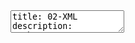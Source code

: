 <!DOCTYPE html>
<html>
  <head>
    <title>Title</title>
    <meta http-equiv="Content-Type" content="text/html; charset=UTF-8"/>
    <link href="themes/remark-dark-em.css" rel="stylesheet" media="all" type="text/css"/>
  </head>
  <body>
    <textarea id="source">
title: 02-XML
description: emchateau, ENC 27-30 octobre 2014
theme: themes/remark-dark-em.css
name: inverse
layout: true
class: inverse

---

name: index
class: center middle

# 01 – eXtensible Markup Language
Formation TEI | projet Desgodets 2015

.footnote[[Répertoire GitHub](https://github.com/emchateau/formEnc2014-10/tree/desgodets) | [Programme](00-programme.html)]

---

name: introduction
class: center middle

# Introduction sur .red[XML]

???

On vient de voir qu’un balisage descriptif permettait de **se concentrer sur le contenu du texte plutôt que sur la présentation physique finale du document**.

Dans une démarche qui privilégie avant tout l’édition du texte, il convient en premier lieu de **rendre la structure du texte explicite, c’est-à-dire de clarifier à la fois les relations hiérarchiques et séquentielles**. La présence du balisage détermine par la suite la possibilité de traiter les éléments pour une transformation.

Le métalangage informatique XML (Extensible Markup Language) permet le développement de vocabulaires descriptifs de balisages interopérables spécifiques à certains domaines.

- cf. Bray, Tim, Paoli, Jean, Sperberg-McQueen, C. Michael, Maler, Eve, et Yergeau, François, [Extensible Markup Language (XML) 1.0](http://www.w3.org/TR/REC-xml/), Recommandation du W3C, 2008.

## Un modèle de contenu arborescent

Son **modèle de contenu arborescent** est précisément conforme au modèle OHCO.

S’il offre une grammaire lisible par la machine, il ne présente pas une réelle sémantique et ne peut donc à lui seul spécifier formellement une sémantique.

XML propose simplement **une solution rigoureuse, compréhensible par les machines, pour définir un langage de balisage descriptif**.

## Une large utilisation dans le domaine culturel

La plupart des contenus des bibliothèques numériques aujourd’hui mis à disposition sur le web sont encodés en utilisant un balisage XML. « La large adoption de vocabulaires XML spécialisés comme la TEI rendent disponible une importante information sémantique, mais seulement sous la forme d’une documentation en prose et de pratiques partagées. »[1]

[1] Coombs, James H, Renear, Allen H, et DeRose, Steven J. ["Markup Systems and the Future of Scholarly Text Processing."](http://xml.coverpages.org/coombs.html) Communications of the ACM 30, no. 11 (1987): 933-947.

---

layout: false

# e.red[X]tensible .red[M]arkup .red[L]anguage – historique

### héritier de SGML (Standard Generalized Marku Language)

- métalangage informatique pour le balisage du texte

- norme ISO (ISO 8879:1986)

## publication par le W3C en février 1998

- des spécifications du métalangage XML 1.0

- maîtres mots : simplicité, clarté, universalité

- [version 1.1](http://www.w3.org/TR/xml11) en 2004

???

## héritier de SGML

SGML lui-même héritier d’un langage descriptif conçu en 1969 par des ingénieurs de la société IBM : DCF (Document Composition Facility).

SGML : puissant et générique mais aussi trop souple et complexe en même temps → surtout utilisé dans le cadre d’applications lourdes. Utilisation la plus notable : langage HTML, dérivé du SGML => langage de publication pour le web.Né en 1989 et depuis 2011, HTML 5.

## Publication de XML

En février 1998 : publication en février 1998 par le W3C Consortium des spécifications du métalangage XML 1.0 => maîtres mots : simplicité, clarté, universalité.

Dans son Référentiel général  d’interopérabilité publié en 2009, la Direction générale de la modernisation de l’État recommande l’utilisation des technologies XML (Extensible Markup Language) à des fins d’interopérabilité et de pérennisation de l’information.

Depuis 1998, la norme XML a peu évolué → dernière édition en date : 5e édition, mise à jour en 2008. Version 1.0 => véritable témoignage de sa stabilité.

Version 1.1. publiée en février 2004 et mise à jour en 2006, notamment pour intégrer les évolution d’Unicode, mais XML 1.1 reste très peu utilisé.

## Un succès immédiat

Les langages et outils permettant de produire, contrôler, échanger, transformer et exploiter des fichiers XML se sont multipliés, souvent associés à des normes du W3C : modèles de documents et de (méta)données, langages de modélisation, de présentation, de programmation, protocoles, …

Métalangage désormais utilisé partout en informatique qu’il s’agisse de structurer des informations dont la durée de vie est importante ou d’échanger des informations entre applications, qu’on ait à s’occuper essentiellement de données, de documents ou d’une combinaison des deux.


- cf. Ministre du Budget, des Comptes publics, [Référentiel Général d’Interopérabilité (RGI)](http://references.modernisation.gouv.fr/rgi-interoperabilite), 2009.

---

# Principes de conception de .red[XML]

### applicable à tout type de texte

### extensible

### définition par un schéma

### hypertextualité

### simple, universel

### modèle hiérarchique

???

- XML s’applique à tout type de texte : fondé sur le principe du balisage → càd : sur l’isolement d’une portion de texte et l’identification explicite de son rôle ou nature particulière. Autorise l’imbrication des balises et une granularité aussi fine que nécessaire.

- Un modèle (=la liste des balises utilisables, leurs noms, les contraintes de leur emploi : position, cardinalité, type de contenu) peut être défini sous la forme d’une DTD (Document Type Definition) ou d’un schéma (écrit en RelaxNG ou directement XML).

- XML permet d’identifier la structure d’un texte et d’informer sur la sémantique des informations qu’il contient, ou d’en isoler les données => notion de structuration absolument primordiale : permet de rendre l’information exploitable par la machine (moteurs de recherche) et par l’utilisateur ; permet également à l’information d’être réutilisée, échangée, pérénisée. + bonne structure seule condition pour ensuite une transformation automatique.

- XML conçu à l’ère de l’hypermédia : liens peuvent être établis entre des sections du même document XML ou entre un document XML et d’autres ressources électroniques, qui peuvent ne pas être du texte.

- norme simple, sans ambiguité, permettant à un humain de lire l’information produite.

- fichiers XML sont des fichiers texte (peuvent être lus par grand nombre de logiciels donc) et supportent surtout un grand nombre de systèmes d’écriture → utilise le standard Unicode et le codage par défaut de XML est UTF-8 (codage de caractères conçu pour coder l’ensemble des caractères Unicode).

- norme universelle, concentrée sur le contenu informationnel, ne traitant pas de son utilisation, indépendante des plates-formes informatiques (≠.odt, .doc, …).

- utiliser XML pour structurer et échanger l’information est considéré comme une bonne pratique → les documents XML sont de bons candidats pour l’archivage pérenne.
- grâce à leur structure réutilisation : l’accès, l’indexation et la recherche de l’information sont améliorées → on peut avec certains outils informatiques indexer un (ou un ensemble de) documents XML en exploitant leur marquage structurel, ce qui permet des recherches fines multi-critères et améliore considérablement la qualité des réponses par rapport à une recherche plein texte dans un document non structuré.

- on peut aussi explorer un document XML en tant qu’arbre, en utilisant notamment le langage Xpath.
=> XML : format de stockage pour autant de formats de diffusion qu’on souhaite. Après transformation par programmes dans un ou plusieurs formats dédiés, le contenu structuré d’un document XML peut être consulté sous forme imprimée (transformation directement en PDF ou vers LateX), sous forme électronique (HTML) => XML : format pivot pour les nouvelles chaînes éditoriales.

---

# XML en .red[4 points]

### .red[1.] **XML ne sert pas à afficher les données mais à les décrire**. Seul, il ne fait rien. Appliqué à la représentation des textes, il permet de décrire notamment leur structure (livre, chapitre, paragraphe, phrase, mot, etc.)
### .red[2.] **Le nom des balises n’est pas prédéfini** : on peut librement créer son propre vocabulaire
### .red[3.] **On peut utiliser une "grammaire" de balises**, pour définir des contraintes ou s’assurer de la consistance de l’encodage
### .red[4.] **XML est auto-descriptif et lisible par l’homme**. Un fichier XML n’est rien que du texte, on peut facilement prendre connaissance d’un corpus dans n’importe quel éditeur textuel


---

# Élément XML

![élément XML](images/xml01.svg)

---

# Attribut XML

![élément XML](images/xml02.svg)

---

# balisage XML

![élément XML](images/xml00.svg)
---

# Exemple de document XML

```xml
<?xml version="1.0"?>
<doc xmlns="http://example.org/​namespace">
  <p n="1">This is a paragraph.</p>
  <p n="2">This paragraph mentions <placeName>Bristol</placeName>.</p>
</doc>
```

???
Un document XML prend toujours la forme suivante.

Un document XML consiste en une séquence de caractères lisibles par l’homme. C’est **un simple fichier texte** qui ne contient pas de code additionnel ou de données binaires.

Seulement, vous pouvez constater que ce document comporte certaines séquences de caractères régulières (ici mises en valeur par la coloration).

La première ligne de ce documents s’appelle une **déclaration XML** elle appartient au **prologue** du document. C’est une instruction qui permet d’indiquer qu’il s’agit d’un document XML et la version du langage.

On peut également préciser l’encodage des caractères.

---

# Exemple de document XML

```xml
<?xml version="1.0" encoding="UTF-8"?>
<doc xmlns="http://example.org/​namespace">
  <p n="1">This is a paragraph.</p>
  <p n="2">This paragraph mentions <placeName>Bristol</placeName>.</p>
</doc>
```

???

## Encodage

Ici on utilise **l’encodage de caractère UTF-8** (pour Universal Character Set) qui permet de représenter la pluspart des caractères du « répertoire universel de caractères codés » initialement développé par l’ISO (ISO/CEI 10646), aujourd’hui entièrement compatible avec le standard **Unicode**.

Le répertoire Unicode peut contenir plus d’un million de caractères.

cf. https://fr.wikipedia.org/wiki/UTF-8

cf. Jukka Korpela. "Guide to the Unicode standard" http://www.cs.tut.fi/~jkorpela/unicode/guide.html


## Composition

Les caractères `<` et `>` sont utiliser pour marquer le début et la fin de **balises** à l’intérieur de ce flux textuel. Ces éléments possèdent un nom.

Vous remarquez que ces balises, ou markup, ou encore étiquettes, sont appariées. À chaque **balise ouvrante** correspond une **balise fermante** qui se distingue en débutant par la séquence `</`.

Le document comporte également des *attributs*. Ce sont des **paires nom-valeurs** qui se rattachent aux éléments.

--

### Les séquences `<`, `>` et `</` délimitent les balises : `<div></div>`

### Les paires nom-valeur des attributs ont la forme `nom='valeur'` équivalente à `nom="valeur"`

### Syntaxte des éléments vides : `<div></div>` = `<div/>`

---

# Le corps du document XML : un .red[arbre d’éléments]

- Les éléments : permettent de décomposer le texte en unités d’information

```xml
 <titre>Le corps du document XML : un arbre d’éléments</titre>
```

- **Tout élément a un nom** (parfois appelé identificateur générique), ici c’est titre.

- **Un élément peut contenir du texte et/ou d’autres éléments, ou être vide**.

- Il existe un et un seul élément englobant tous les autres, encodé en premier, juste après le prologue : c’est **l’élément racine**.


???

# Le corps du document XML : un arbre d’éléments

## Les éléments : permettent de décomposer le texte en unités d’information


```xml
 <titre>Le corps du document XML : un arbre
 d’éléments</titre>
```

La portion de texte ainsi isolée est marquée par une balise de début (balise ouvrante <titre>) et par une balise de fin (balise fermante </titre>)

## Tout élément a un nom (parfois appelé identificateur générique), ici c’est titre.

## Un élément peut contenir du texte et/ou d’autres éléments, ou être vide.

## Il existe un et un seul élément englobant tous les autres, encodé en premier, juste après le prologue : c’est l’élément racine.

---

# Les .red[attributs]

Les attributs précisent la signification des éléments, leur ajoutent des caractéristiques

- Sont toujours saisis à l’intérieur de la balise ouvrante de l’élément

- Syntaxe : nomAttribut="valeur":

```xml
<date when="2011-03-09">9 mars 2011</date>
```

- le nom de l’attribut obéit aux contraintes syntaxiques des noms XML

- la valeur est encadrée par des guillemets simples ou doubles.

- L’ordre des attributs n’est pas prescrit pour un élément donné

- Un attribut doit nécessairement avoir une valeur, même si cette valeur est nulle

- Pour un même élément, il ne peut y avoir deux attributs de même nom.


???

# Les .red[attributs]

Les attributs précisent la signification des éléments, leur ajoutent des caractéristiques

- Sont toujours saisis à l’intérieur de la balise ouvrante de l’élément

- Syntaxe : nomAttribut="valeur":

```xml
<date when="2011-03-09">9 mars 2011</date>
```

- le nom de l’attribut obéit aux contraintes syntaxiques des noms XML

- la valeur est encadrée par des guillemets simples ou doubles.

- L’ordre des attributs n’est pas prescrit pour un élément donné

- Un attribut doit nécessairement avoir une valeur, même si cette valeur est nulle

- Pour un même élément, il ne peut y avoir deux attributs de même nom.

> Les attributs ne contiennent que du texte, peuvent donc servir pour stocker de l’information qui n’est pas elle-même structurée.

> En principe ne sont pas destinés à ajouter du contenu à l’élément, donc leur valeur n’est pas destinée à être affichée telle quelle dans un format de sortie. Mais ils pourront être exploités par des applications informatiques pour faire par exemple des index, ils peuvent servir à identifier les éléments (attributs de type ID), à établir des renvois (attributs de type IDREF).

---

# Les noms des éléments (et des attributs)

Règles pour l’écriture de ces noms (parfois appelés identificateurs génériques) :

- la chaîne de caractères formant le nom peut contenir les caractères alphanumériques (lettres de a à z, et de A à Z, chiffres de 0 à 9, caractères non latins), le trait sous la ligne, le trait d’union et le point (à l’exclusion de tout autre signe de ponctuation ou blanc) ;

- un nom ne peut pas commencer par un nombre, ni par un point, ni par un trait d’union ;

- le nom ne peut pas commencer par "xml" (quelle que soit la casse utilisée).

- Attention, XML est sensible à la casse.

---

# Les entités

## Entités internes :

- entités caractères prédéfinies ou non, pour saisir certains caractères que l’on doit obligatoirement coder ( <, >, &, ", ’ : caractères codés au moyen des entités lt, gt, amp, quot, apos) ou difficiles à composer au clavier

## Un appel d’entité dans le corps du document XML se fait en utilisant l’esperluette (.red[&]), suivi du nom donné à l’entité, suivi du signe .red[;]

???

Les entités : des réserves de contenu, la plupart du temps à déclarer (dans la DTD) et utilisables n’importe où dans le document


## entités texte,

servant à donner un nom à des expressions ou phrases souvent répétées

## Entités externes :

- texte : fragments XML formant chacun un fichier

- non parsées (fichiers non XML tels qu’images, enregistrements sonores...)

---

## Les commentaires :

- Servent à... commenter, utiles pour documenter ce qu’on fait ou consigner des notes. Ne sont pas destinés aux programmes informatiques, qui les ignorent par défaut.

- Commencent par .red[<!--] et se terminent par .red[-->]

- Le double trait d’union (--) ne doit pas y apparaître.

## Les instructions de traitement :
- Commencent par .red[<?] et se terminent par .red[?>].

- Définissent une cible (fournissent le nom de l’application à qui elles sont destinées, par ex.), et des arguments

## Sections CDATA

sections de caractères non parsées. Commencent par `[! [CDATA[` et se terminent par `]]`.

---

# Espaces de nom

```xml
<TEI xmlns="http://www.tei-c.org/ns/1.0">
  <teiHeader><!-- autres éléments --></teiHeader>
  <text><!-- autres éléments --></text>
</TEI>
```

- formellement défini par son namespace-uri
- déclaré avec l’attribut .red[xmlns]
- déclaration par défaut

???

De plus en plus souvent, afin de faciliter les échanges en évitant toute ambiguité, les noms des éléments et attributs sont rattachés à un namespace (espace de noms).

- Formellement un espace de noms est défini par son URI (namespace-uri).

- Si on utilise un ou plusieurs espaces de noms, l’espace de noms (ou les espaces de noms) utilisé(s) doivent être déclarés dans le fichier XML. On le fait le plus souvent en ajoutant un (ou plusieurs) attribut(s) xmlns à l’élément racine du fichier. Un attribut xmlns a pour valeur l’URI d’un espace de noms.

- L’espace de noms peut être déclaré comme l’espace de noms par défaut, dans ce cas l’URI n’est pas associée à un code donné et les noms des attributs et éléments ne sont pas préfixés.

- Un code peut en effet représenter l’espace de noms, il est alors utilisé à la place de l’URI pour préfixer attributs et éléments ; ce code est appelé préfixe (namespace- prefix).


# Exemple

Ici l’espace de noms par défaut est défini par l’URI http://www.tei-c.org/ns/1.0, c’est l’espace de noms TEI. Tous les éléments du fichier XML qui sont descendants de l’élément racine et qui ne sont pas préfixés sont dans cet espace de noms.

---

# Document .red[bien formé]

- concordance entre l’encodage du document et sa déclaration XML;

- existence des fichiers déclarés (déclaration de DTD, déclaration de fichiers entités
externes) et concordance entre encodage des fichiers entités externes et leur
déclaration XML;

- forme des appels d’entités ;

- présence de **balises ouvrantes et fermantes appariées**, imbrication des balises sans
chevauchement ;

- respect des spécifications relatives aux noms XML (noms d’éléments et d’attributs) ;

- unicité des attributs dans un même élément, aucun attribut sans valeur

- forme des commentaires.

Le contrôle se fait par analyse syntaxique ou parsing (avec des outils appelés parsers).

---

# Bien formé, oui ou non ?

- `<segment>du texte</segment>`

- `<segment><article>du</article><nom>texte</nom></segment>`

- `<segment><article>du <nom></article> texte</nom></segment>`

- `<segment type="text">du texte</segment>`

- `<segment type='text'>du texte</segment>`

- `<segment type=text>du texte</segment>`

- `<segment type="text">du texte<segment/>`

- `<segment type="text">du texte<lacune/></segment>`

- `<segment type="text">du texte< /segment>`

- `<segment type="text">du texte</Segment>`

- `<segment type="text" type="toto">du texte</segment>`

---

# Modèles de documents

Rappel : définissent les contraintes que doit respecter une certaine classe de documents
Diverses syntaxes peuvent être utilisées pour écrire de tels modèles :

- celle des DTD (partie intégrante de la norme XML 1.0), la plus utilisée encore aujourd’hui ;

- celle, exprimée en XML, des schémas XML (norme du W3C publiée en mai 2001 ; 2e édition octobre 2004 ; voir <http://www.w3.org/XML/Schema> ) ;

- celle des schémas RelaxNG (norme ISO/IEC 19757-2 depuis 2003, amendée en 2008 ; voir <http://www.relaxng.org/>).

Beaucoup d’applications XML sont validantes, ainsi un processeur XSLT n’opérera de transformation à partir d’un document XML associé à un modèle que si ce document XML est valide.

???

Les schémas, qui peuvent s’écrire en XML quelle que soit la syntaxe choisie, permettent de contraindre plus fortement que les DTD le contenu des attributs et des éléments, et gèrent les espaces de noms.
Un parseur sachant interpréter la syntaxe utilisée pourra vérifier qu’un document est conforme à un modèle donné (est valide).

Exemples de parseurs : ceux intégrés aux éditeurs XML, aux navigateurs Web ; xmllint dans la librairie libxml, etc.

Beaucoup d’applications XML sont validantes, ainsi un processeur XSLT n’opérera de transformation à partir d’un document XML associé à un modèle que si ce document XML est valide.

---

name: sourcesBiblio
template: inverse
class: center middle

# Sources et bibliographie

---

name: biblio

# Orientations bibliographiques

- A gentle introduction to XML : <http://www.tei-c.org/release/doc/tei-p5-doc/en/html/SG.html>

- XML en concentré : manuel de référence / Elliotte Rusty Harold & W. Scott Means; traduction de Philippe Ensarguet, Frédéric Laurent. - 3e éd. - Paris : O'Reilly, DL 2005. - 1 vol. (XX-760 p.) : couv. ill. en coul. ; 24 cm. - Index. - ISBN 2-84177-353-1 (br.) : 45 € - EAN 9782841773534 ;

- L’espace XML francophone : actualités, discussions, articles et billets, sur le site Web <http://xmlfr.org/>
---

template: inverse
class: center middle

# La [suite](03-part.html)

.left[.footnote[[revenir au début](#index)]]

    </textarea>
    <!--<script src="http://gnab.github.com/remark/downloads/remark-0.6.5.min.js" type="text/javascript"></script>-->
        <script src="js/remark-0.6.5.min.js" type="text/javascript"></script>
    <script type="text/javascript">
      var hljs = remark.highlighter.engine;
    </script>
    <script src="remark.language.js" type="text/javascript"></script>
    <script type="text/javascript">
      var slideshow = remark.create({
          highlightStyle: 'monokai',
          highlightLanguage: 'remark'
        }) ;
    </script>

  </body>
</html>
